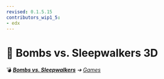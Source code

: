 ```yaml
---
revised: 0.1.5.15
contributors_wip1_5:
- edx
---
```


# 📄 Bombs vs. Sleepwalkers 3D

💣 ***[Bombs vs. Sleepwalkers][home]** ➔ [Games][games]*

[home]: /README.md
[games]: /games/readme.md
